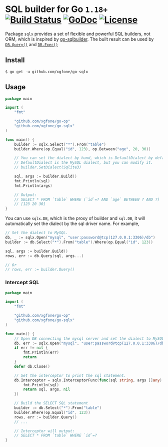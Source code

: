 # SQL builder for Go `1.18+` [![Build Status](https://github.com/xgfone/go-sqlx/actions/workflows/go.yml/badge.svg)](https://github.com/xgfone/go-sqlx/actions/workflows/go.yml) [![GoDoc](https://pkg.go.dev/badge/github.com/xgfone/go-sqlx)](https://pkg.go.dev/github.com/xgfone/go-sqlx) [![License](https://img.shields.io/badge/License-Apache%202.0-blue.svg?style=flat-square)](https://raw.githubusercontent.com/xgfone/go-sqlx/master/LICENSE)

Package `sqlx` provides a set of flexible and powerful SQL builders, not ORM, which is inspired by [go-sqlbuilder](https://github.com/huandu/go-sqlbuilder). The built result can be used by [`DB.Query()`](https://pkg.go.dev/database/sql#DB.Query) and [`DB.Exec()`](https://pkg.go.dev/database/sql#DB.Exec)


## Install ##
```shell
$ go get -u github.com/xgfone/go-sqlx
```


## Usage ##

```go
package main

import (
	"fmt"

	"github.com/xgfone/go-op"
	"github.com/xgfone/go-sqlx"
)

func main() {
	builder := sqlx.Select("*").From("table")
	builder.Where(op.Equal("id", 123), op.Between("age", 20, 30))

	// You can set the dialect by hand, which is DefaultDialect by default.
	// DefaultDialect is the MySQL dialect, but you can modify it.
	// builder.SetDialect(Sqlite3)

	sql, args := builder.Build()
	fmt.Println(sql)
	fmt.Println(args)

	// Output:
	// SELECT * FROM `table` WHERE (`id`=? AND `age` BETWEEN ? AND ?)
	// [123 20 30]
}
```

You can use `sqlx.DB`, which is the proxy of builder and `sql.DB`, it will automatically set the dialect by the sql driver name. For example,
```go
// Set the dialect to MySQL.
db, _ := sqlx.Open("mysql", "user:password@tcp(127.0.0.1:3306)/db")
builder := db.Select("*").From("table").Where(op.Equal("id", 123))

sql, args := builder.Build()
rows, err := db.Query(sql, args...)

// Or
// rows, err := builder.Query()
```

### Intercept SQL

```go
package main

import (
	"fmt"

	"github.com/xgfone/go-op"
	"github.com/xgfone/go-sqlx"
)

func main() {
	// Open DB connecting the mysql server and set the dialect to MySQL.
	db, err := sqlx.Open("mysql", "user:password@tcp(127.0.0.1:3306)/db")
	if err != nil {
		fmt.Println(err)
		return
	}
	defer db.Close()

	// Set the interceptor to print the sql statement.
	db.Interceptor = sqlx.InterceptorFunc(func(sql string, args []any) (string, []any, error) {
		fmt.Println(sql)
		return sql, args, nil
	})

	// Build the SELECT SQL statement
	builder := db.Select("*").From("table")
	builder.Where(op.Equal("id", 123))
	rows, err := builder.Query()
	// ...

	// Interceptor will output:
	// SELECT * FROM `table` WHERE `id`=?
}
```
